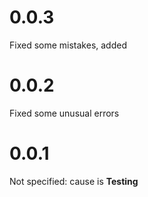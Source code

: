 
# 0.0.3
Fixed some mistakes, added 
# 0.0.2
Fixed some unusual errors
# 0.0.1
Not specified: cause is **Testing**
